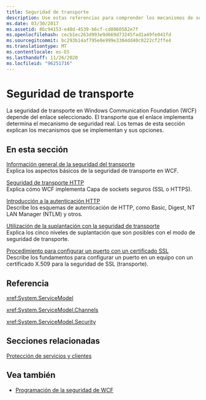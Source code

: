 ```yaml
---
title: Seguridad de transporte
description: Use estas referencias para comprender los mecanismos de seguridad de transporte en WFC, cómo se implementan y sus opciones.
ms.date: 03/30/2017
ms.assetid: 86c94153-e48d-4539-b6cf-cd8060582e7f
ms.openlocfilehash: cecb1ec263d993e9d669d73245fad1a49fe041fd
ms.sourcegitcommit: bc293b14af795e0e999e3304dd40c0222cf2ffe4
ms.translationtype: MT
ms.contentlocale: es-ES
ms.lasthandoff: 11/26/2020
ms.locfileid: "96251716"
---
```

# <a name="transport-security"></a>Seguridad de transporte

La seguridad de transporte en Windows Communication Foundation (WCF) depende del enlace seleccionado. El transporte que el enlace implementa determina el mecanismo de seguridad real. Los temas de esta sección explican los mecanismos que se implementan y sus opciones.  
  
## <a name="in-this-section"></a>En esta sección  

 [Información general de la seguridad del transporte](transport-security-overview.md)  
 Explica los aspectos básicos de la seguridad de transporte en WCF.  
  
 [Seguridad de transporte HTTP](http-transport-security.md)  
 Explica cómo WCF implementa Capa de sockets seguros (SSL o HTTPS).  
  
 [Introducción a la autenticación HTTP](understanding-http-authentication.md)  
 Describe los esquemas de autenticación de HTTP, como Basic, Digest, NT LAN Manager (NTLM) y otros.  
  
 [Utilización de la suplantación con la seguridad de transporte](using-impersonation-with-transport-security.md)  
 Explica los cinco niveles de suplantación que son posibles con el modo de seguridad de transporte.  
  
 [Procedimiento para configurar un puerto con un certificado SSL](how-to-configure-a-port-with-an-ssl-certificate.md)  
 Describe los fundamentos para configurar un puerto en un equipo con un certificado X.509 para la seguridad de SSL (transporte).  
  
## <a name="reference"></a>Referencia  

 <xref:System.ServiceModel>  
  
 <xref:System.ServiceModel.Channels>  
  
 <xref:System.ServiceModel.Security>  
  
## <a name="related-sections"></a>Secciones relacionadas  

 [Protección de servicios y clientes](securing-services-and-clients.md)  
  
## <a name="see-also"></a>Vea también

- [Programación de la seguridad de WCF](programming-wcf-security.md)
